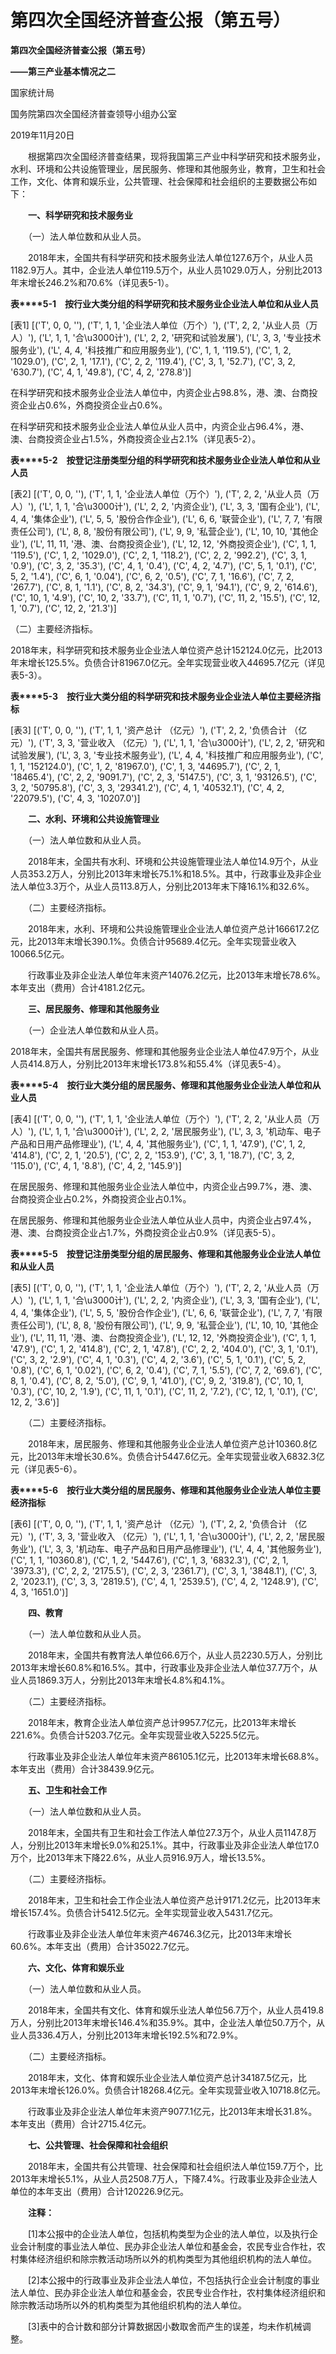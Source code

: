# 第四次全国经济普查公报（第五号）

**第四次全国经济普查公报（第五号）**

**——第三产业基本情况之二**

国家统计局

国务院第四次全国经济普查领导小组办公室

2019年11月20日

　　根据第四次全国经济普查结果，现将我国第三产业中科学研究和技术服务业，水利、环境和公共设施管理业，居民服务、修理和其他服务业，教育，卫生和社会工作，文化、体育和娱乐业，公共管理、社会保障和社会组织的主要数据公布如下：

　　**一、科学研究和技术服务业**

　　（一）法人单位数和从业人员。

　　2018年末，全国共有科学研究和技术服务业法人单位127.6万个，从业人员1182.9万人。其中，企业法人单位119.5万个，从业人员1029.0万人，分别比2013年末增长246.2%和70.6%（详见表5-1）。

**表****5-1**　**按行业大类分组的科学研究和技术服务业企业法人单位和从业人员**

[表1]
[('T', 0, 0, ''), ('T', 1, 1, '企业法人单位（万个）'), ('T', 2, 2, '从业人员（万人）'), ('L', 1, 1, '合\u3000计'), ('L', 2, 2, '研究和试验发展'), ('L', 3, 3, '专业技术服务业'), ('L', 4, 4, '科技推广和应用服务业'), ('C', 1, 1, '119.5'), ('C', 1, 2, '1029.0'), ('C', 2, 1, '17.1'), ('C', 2, 2, '119.4'), ('C', 3, 1, '52.7'), ('C', 3, 2, '630.7'), ('C', 4, 1, '49.8'), ('C', 4, 2, '278.8')]

在科学研究和技术服务业企业法人单位中，内资企业占98.8%，港、澳、台商投资企业占0.6%，外商投资企业占0.6%。

在科学研究和技术服务业企业法人单位从业人员中，内资企业占96.4%，港、澳、台商投资企业占1.5%，外商投资企业占2.1%（详见表5-2）。

**表****5-2**　**按登记注册类型分组的科学研究和技术服务业企业法人单位和从业人员**

[表2]
[('T', 0, 0, ''), ('T', 1, 1, '企业法人单位（万个）'), ('T', 2, 2, '从业人员（万人）'), ('L', 1, 1, '合\u3000计'), ('L', 2, 2, '内资企业'), ('L', 3, 3, '国有企业'), ('L', 4, 4, '集体企业'), ('L', 5, 5, '股份合作企业'), ('L', 6, 6, '联营企业'), ('L', 7, 7, '有限责任公司'), ('L', 8, 8, '股份有限公司'), ('L', 9, 9, '私营企业'), ('L', 10, 10, '其他企业'), ('L', 11, 11, '港、澳、台商投资企业'), ('L', 12, 12, '外商投资企业'), ('C', 1, 1, '119.5'), ('C', 1, 2, '1029.0'), ('C', 2, 1, '118.2'), ('C', 2, 2, '992.2'), ('C', 3, 1, '0.9'), ('C', 3, 2, '35.3'), ('C', 4, 1, '0.4'), ('C', 4, 2, '4.7'), ('C', 5, 1, '0.1'), ('C', 5, 2, '1.4'), ('C', 6, 1, '0.04'), ('C', 6, 2, '0.5'), ('C', 7, 1, '16.6'), ('C', 7, 2, '267.7'), ('C', 8, 1, '1.1'), ('C', 8, 2, '34.3'), ('C', 9, 1, '94.1'), ('C', 9, 2, '614.6'), ('C', 10, 1, '4.9'), ('C', 10, 2, '33.7'), ('C', 11, 1, '0.7'), ('C', 11, 2, '15.5'), ('C', 12, 1, '0.7'), ('C', 12, 2, '21.3')]

（二）主要经济指标。

2018年末，科学研究和技术服务业企业法人单位资产总计152124.0亿元，比2013年末增长125.5%。负债合计81967.0亿元。全年实现营业收入44695.7亿元（详见表5-3）。

**表****5-3**　**按行业大类分组的科学研究和技术服务业企业法人单位主要经济指标**

[表3]
[('T', 0, 0, ''), ('T', 1, 1, '资产总计 （亿元）'), ('T', 2, 2, '负债合计 （亿元）'), ('T', 3, 3, '营业收入 （亿元）'), ('L', 1, 1, '合\u3000计'), ('L', 2, 2, '研究和试验发展'), ('L', 3, 3, '专业技术服务业'), ('L', 4, 4, '科技推广和应用服务业'), ('C', 1, 1, '152124.0'), ('C', 1, 2, '81967.0'), ('C', 1, 3, '44695.7'), ('C', 2, 1, '18465.4'), ('C', 2, 2, '9091.7'), ('C', 2, 3, '5147.5'), ('C', 3, 1, '93126.5'), ('C', 3, 2, '50795.8'), ('C', 3, 3, '29341.2'), ('C', 4, 1, '40532.1'), ('C', 4, 2, '22079.5'), ('C', 4, 3, '10207.0')]

　　**二、水利、环境和公共设施管理业**

　　（一）法人单位数和从业人员。

　　2018年末，全国共有水利、环境和公共设施管理业法人单位14.9万个，从业人员353.2万人，分别比2013年末增长75.1%和18.5%。其中，行政事业及非企业法人单位3.3万个，从业人员113.8万人，分别比2013年末下降16.1%和32.6%。

　　（二）主要经济指标。

　　2018年末，水利、环境和公共设施管理业企业法人单位资产总计166617.2亿元，比2013年末增长390.1%。负债合计95689.4亿元。全年实现营业收入10066.5亿元。

　　行政事业及非企业法人单位年末资产14076.2亿元，比2013年末增长78.6%。本年支出（费用）合计4181.2亿元。

　　**三、居民服务、修理和其他服务业**

　　（一）企业法人单位数和从业人员。

2018年末，全国共有居民服务、修理和其他服务业企业法人单位47.9万个，从业人员414.8万人，分别比2013年末增长173.8%和55.4%（详见表5-4）。

**表****5-4**　**按行业大类分组的居民服务、修理和其他服务业企业法人单位和从业人员**

[表4]
[('T', 0, 0, ''), ('T', 1, 1, '企业法人单位（万个）'), ('T', 2, 2, '从业人员（万人）'), ('L', 1, 1, '合\u3000计'), ('L', 2, 2, '居民服务业'), ('L', 3, 3, '机动车、电子产品和日用产品修理业'), ('L', 4, 4, '其他服务业'), ('C', 1, 1, '47.9'), ('C', 1, 2, '414.8'), ('C', 2, 1, '20.5'), ('C', 2, 2, '153.9'), ('C', 3, 1, '18.7'), ('C', 3, 2, '115.0'), ('C', 4, 1, '8.8'), ('C', 4, 2, '145.9')]

在居民服务、修理和其他服务业企业法人单位中，内资企业占99.7%，港、澳、台商投资企业占0.2%，外商投资企业占0.1%。

在居民服务、修理和其他服务业企业法人单位从业人员中，内资企业占97.4%，港、澳、台商投资企业占1.7%，外商投资企业占0.9%（详见表5-5）。

**表****5-5**　**按登记注册类型分组的居民服务、修理和其他服务业企业法人单位和从业人员**

[表5]
[('T', 0, 0, ''), ('T', 1, 1, '企业法人单位（万个）'), ('T', 2, 2, '从业人员（万人）'), ('L', 1, 1, '合\u3000计'), ('L', 2, 2, '内资企业'), ('L', 3, 3, '国有企业'), ('L', 4, 4, '集体企业'), ('L', 5, 5, '股份合作企业'), ('L', 6, 6, '联营企业'), ('L', 7, 7, '有限责任公司'), ('L', 8, 8, '股份有限公司'), ('L', 9, 9, '私营企业'), ('L', 10, 10, '其他企业'), ('L', 11, 11, '港、澳、台商投资企业'), ('L', 12, 12, '外商投资企业'), ('C', 1, 1, '47.9'), ('C', 1, 2, '414.8'), ('C', 2, 1, '47.8'), ('C', 2, 2, '404.0'), ('C', 3, 1, '0.1'), ('C', 3, 2, '2.9'), ('C', 4, 1, '0.3'), ('C', 4, 2, '3.6'), ('C', 5, 1, '0.1'), ('C', 5, 2, '0.8'), ('C', 6, 1, '0.02'), ('C', 6, 2, '0.4'), ('C', 7, 1, '5.5'), ('C', 7, 2, '69.6'), ('C', 8, 1, '0.4'), ('C', 8, 2, '5.0'), ('C', 9, 1, '41.0'), ('C', 9, 2, '319.8'), ('C', 10, 1, '0.3'), ('C', 10, 2, '1.9'), ('C', 11, 1, '0.1'), ('C', 11, 2, '7.2'), ('C', 12, 1, '0.1'), ('C', 12, 2, '3.6')]

　　（二）主要经济指标。

　　2018年末，居民服务、修理和其他服务业企业法人单位资产总计10360.8亿元，比2013年末增长30.6%。负债合计5447.6亿元。全年实现营业收入6832.3亿元（详见表5-6）。

**表****5-6**　**按行业大类分组的居民服务、修理和其他服务业企业法人单位主要经济指标**

[表6]
[('T', 0, 0, ''), ('T', 1, 1, '资产总计 （亿元）'), ('T', 2, 2, '负债合计 （亿元）'), ('T', 3, 3, '营业收入 （亿元）'), ('L', 1, 1, '合\u3000计'), ('L', 2, 2, '居民服务业'), ('L', 3, 3, '机动车、电子产品和日用产品修理业'), ('L', 4, 4, '其他服务业'), ('C', 1, 1, '10360.8'), ('C', 1, 2, '5447.6'), ('C', 1, 3, '6832.3'), ('C', 2, 1, '3973.3'), ('C', 2, 2, '2175.5'), ('C', 2, 3, '2361.7'), ('C', 3, 1, '3848.1'), ('C', 3, 2, '2023.1'), ('C', 3, 3, '2819.5'), ('C', 4, 1, '2539.5'), ('C', 4, 2, '1248.9'), ('C', 4, 3, '1651.0')]

　　**四、教育**

　　（一）法人单位数和从业人员。

　　2018年末，全国共有教育法人单位66.6万个，从业人员2230.5万人，分别比2013年末增长60.8%和16.5%。其中，行政事业及非企业法人单位37.7万个，从业人员1869.3万人，分别比2013年末增长4.8%和4.1%。

　　（二）主要经济指标。

　　2018年末，教育企业法人单位资产总计9957.7亿元，比2013年末增长221.6%。负债合计5203.7亿元。全年实现营业收入5225.5亿元。

　　行政事业及非企业法人单位年末资产86105.1亿元，比2013年末增长68.8%。本年支出（费用）合计38439.9亿元。

　　**五、卫生和社会工作**

　　（一）法人单位数和从业人员。

　　2018年末，全国共有卫生和社会工作法人单位27.3万个，从业人员1147.8万人，分别比2013年末增长9.0%和25.1%。其中，行政事业及非企业法人单位17.0万个，比2013年末下降22.6%，从业人员916.9万人，增长13.5%。

　　（二）主要经济指标。

　　2018年末，卫生和社会工作企业法人单位资产总计9171.2亿元，比2013年末增长157.4%。负债合计5412.5亿元。全年实现营业收入5431.7亿元。

　　行政事业及非企业法人单位年末资产46746.3亿元，比2013年末增长60.6%。本年支出（费用）合计35022.7亿元。

　　**六、文化、体育和娱乐业**

　　（一）法人单位数和从业人员。

　　2018年末，全国共有文化、体育和娱乐业法人单位56.7万个，从业人员419.8万人，分别比2013年末增长146.4%和35.9%。其中，企业法人单位50.7万个，从业人员336.4万人，分别比2013年末增长192.5%和72.9%。

　　（二）主要经济指标。

　　2018年末，文化、体育和娱乐业企业法人单位资产总计34187.5亿元，比2013年末增长126.0%。负债合计18268.4亿元。全年实现营业收入10718.8亿元。

　　行政事业及非企业法人单位年末资产9077.1亿元，比2013年末增长31.8%。本年支出（费用）合计2715.4亿元。

　　**七、公共管理、社会保障和社会组织**

　　2018年末，全国共有公共管理、社会保障和社会组织法人单位159.7万个，比2013年末增长5.1%，从业人员2508.7万人，下降7.4%。行政事业及非企业法人单位的本年支出（费用）合计120226.9亿元。

　　**注释：**

　　\[1\]本公报中的企业法人单位，包括机构类型为企业的法人单位，以及执行企业会计制度的事业法人单位、民办非企业法人单位和基金会，农民专业合作社，农村集体经济组织和除宗教活动场所以外的机构类型为其他组织机构的法人单位。

　　\[2\]本公报中的行政事业及非企业法人单位，不包括执行企业会计制度的事业法人单位、民办非企业法人单位和基金会，农民专业合作社，农村集体经济组织和除宗教活动场所以外的机构类型为其他组织机构的法人单位。

　　\[3\]表中的合计数和部分计算数据因小数取舍而产生的误差，均未作机械调整。